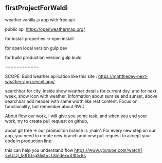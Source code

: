 ## firstProjectForWaldi

weather vanilla js app with free api

public api
https://openweathermap.org/

for install properties
-> npm install

for open local version
gulp dev

for build production version
gulp build

============

SCOPE:
Build weather aplication like this site : https://mattthedev-next-weather-app.vercel.app/

searchbar for city, inside show weather details for current day, and for next week, show icon with weather, information about sunrise and sunset, above searchbar add header with same width like rest content.
Focus on functionality, but remember about RWD.

About flow our work,
I will give you some task, and when you end your work, try to create pull request on github,

about git tree -> our produciton branch is ,main'.
For every new step on our app, you need to create new branch and new pull request to accept your code in production line.

this can help you understand flow
https://www.youtube.com/watch?v=Uszj_k0DGsg&list=LL&index=31&t=8s
